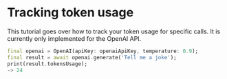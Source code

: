 # Tracking token usage

This tutorial goes over how to track your token usage for specific calls. It is
currently only implemented for the OpenAI API.

```dart
final openai = OpenAI(apiKey: openaiApiKey, temperature: 0.9);
final result = await openai.generate('Tell me a joke');
print(result.tokensUsage);
-> 24
```
